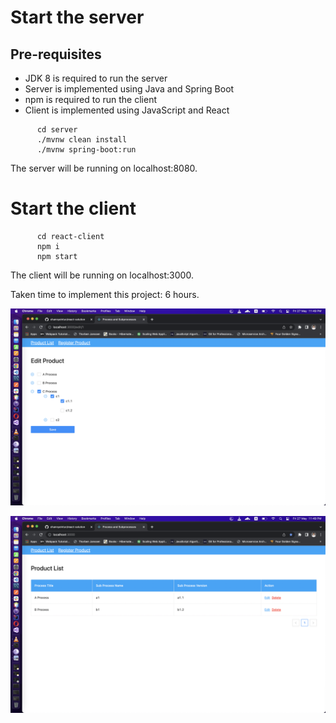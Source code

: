 # Start the server

## Pre-requisites

  - JDK 8 is required to run the server
  - Server is implemented using Java and Spring Boot
  - npm is required to run the client
  - Client is implemented using JavaScript and React

```
      cd server
      ./mvnw clean install
      ./mvnw spring-boot:run
```

The server will be running on localhost:8080.

# Start the client

```
      cd react-client
      npm i
      npm start
```

The client will be running on localhost:3000.  
  
Taken time to implement this project: 6 hours.

![list](https://github.com/channyeintun/react-solution/blob/main/ssa.png?raw=true)
  

![form](https://github.com/channyeintun/react-solution/blob/main/ssb.png?raw=true)